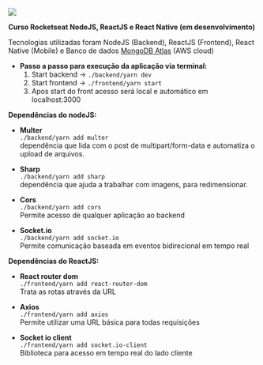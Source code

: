 ![](https://miro.medium.com/max/1000/1*wR-gQwWFK2oNmy8xdL0Sxg.png)

**Curso Rocketseat NodeJS, ReactJS e React Native (em desenvolvimento)**

Tecnologias utilizadas foram NodeJS (Backend), ReactJS (Frontend), React Native (Mobile) e Banco de dados [MongoDB Atlas](https://www.mongodb.com/cloud/atlas) (AWS cloud)

- **Passo a passo para execução da aplicação via terminal:**
    1. Start backend -> ```./backend/yarn dev```
    2. Start frontend -> ```./frontend/yarn start```
    3. Apos start do front acesso será local e automático em localhost:3000

**Dependências do nodeJS:**</br>
- **Multer**</br>
        ```./backend/yarn add multer```</br>
        dependência que lida com o post de multipart/form-data e automatiza o upload de arquivos.</br>

- **Sharp**</br>
        ```./backend/yarn add sharp```</br>
        dependência que ajuda a trabalhar com imagens, para redimensionar.</br>

- **Cors**</br>
        ```./backend/yarn add cors```</br>
        Permite acesso de qualquer aplicação ao backend</br>

- **Socket.io**</br>
        ```./backend/yarn add socket.io```</br>
        Permite comunicação baseada em eventos bidirecional em tempo real</br>

**Dependências do ReactJS:**</br>
- **React router dom**</br>
        ```./frontend/yarn add react-router-dom```</br>
        Trata as rotas através da URL</br>

- **Axios**</br>
        ```./frontend/yarn add axios```</br>
        Permite utilizar uma URL básica para todas requisições</br>

- **Socket io client**</br>
        ```./frontend/yarn add socket.io-client```</br>
        Biblioteca para acesso em tempo real do lado cliente</br>